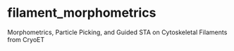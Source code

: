 # filament_morphometrics
Morphometrics, Particle Picking, and Guided STA on Cytoskeletal Filaments from CryoET
